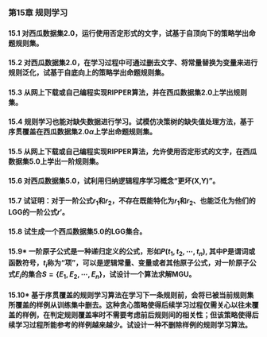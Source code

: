 ### 第15章 规则学习

#### 15.1 对西瓜数据集2.0，运行使用否定形式的文字，试基于自顶向下的策略学出命题规则集。

#### 15.2 对西瓜数据集2.0，在学习过程中可通过删去文字、将常量替换为变量来进行规则泛化，试基于自底向上的策略学出命题规则集。

#### 15.3 从网上下载或自己编程实现RIPPER算法，并在西瓜数据集2.0上学出规则集。

#### 15.4 规则学习也能对缺失数据进行学习。试模仿决策树的缺失值处理方法，基于序贯覆盖在西瓜数据集$2.0\alpha$上学出命题规则集。

#### 15.5 从网上下载或自己编程实现RIPPER算法，允许使用否定形式的文字，在西瓜数据集5.0上学出一阶规则集。

#### 15.6 对西瓜数据集5.0，试利用归纳逻辑程序学习概念“更坏(X,Y)”。

#### 15.7 试证明：对于一阶公式$r_1$和$r_2$，不存在既能特化为$r_1$和$r_2$、也能泛化为他们的LGG的一阶公式$r'$。

#### 15.8 试生成一个西瓜数据集5.0的LGG集合。

#### 15.9* 一阶原子公式是一种递归定义的公式，形如$P(t_1, t_2,\cdots,t_n)$, 其中P是谓词或函数符号，$t_i$称为“项”，可以是逻辑常量、变量或者其他原子公式，对一阶原子公式$E_i$的集合$S=\{{E_1,E_2,\cdots,E_n}\}$，试设计一个算法求解MGU。

#### 15.10* 基于序贯覆盖的规则学习算法在学习下一条规则前，会将已被当前规则集所覆盖的样例从训练集中删去。这种贪心策略使得后续学习过程仅需关心以往未覆盖的样例，在判定规则覆盖率时不需要考虑前后规则间的相关性；但该策略使得后续学习过程所能参考的样例越来越少。试设计一种不删除样例的规则学习算法。
